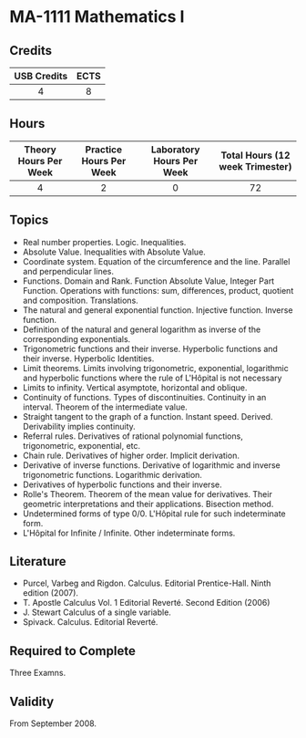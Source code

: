 # MA-1111 Mathematics I

## Credits

| USB Credits | ECTS |
|:-----------:|:----:|
|      4      |   8  |

## Hours

| Theory Hours Per Week | Practice Hours Per Week | Laboratory Hours Per Week | Total Hours (12 week Trimester) |
|:---------------------:|:-----------------------:|:-------------------------:|:-------------------------------:|
|           4           |            2            |             0             |                72               |

## Topics

* Real number properties. Logic. Inequalities.
* Absolute Value. Inequalities with Absolute Value.
* Coordinate system. Equation of the circumference and the line. Parallel and perpendicular lines.
* Functions. Domain and Rank. Function Absolute Value, Integer Part Function. Operations with functions: sum, differences, product, quotient and composition. Translations.
* The natural and general exponential function. Injective function. Inverse function.
* Definition of the natural and general logarithm as inverse of the corresponding exponentials.
* Trigonometric functions and their inverse. Hyperbolic functions and their inverse. Hyperbolic Identities.
* Limit theorems. Limits involving trigonometric, exponential, logarithmic and hyperbolic functions where the rule of L'Hôpital is not necessary
* Limits to infinity. Vertical asymptote, horizontal and oblique.
* Continuity of functions. Types of discontinuities. Continuity in an interval. Theorem of the intermediate value.
* Straight tangent to the graph of a function. Instant speed. Derived. Derivability implies continuity.
* Referral rules. Derivatives of rational polynomial functions, trigonometric, exponential, etc.
* Chain rule. Derivatives of higher order. Implicit derivation.
* Derivative of inverse functions. Derivative of logarithmic and inverse trigonometric functions. Logarithmic derivation.
* Derivatives of hyperbolic functions and their inverse.
* Rolle's Theorem. Theorem of the mean value for derivatives. Their geometric interpretations and their applications. Bisection method.
* Undetermined forms of type 0/0. L'Hôpital rule for such indeterminate form.
* L'Hôpital for Infinite / Infinite. Other indeterminate forms.

## Literature

* Purcel, Varbeg and Rigdon. Calculus. Editorial Prentice-Hall. Ninth edition (2007).
* T. Apostle Calculus Vol. 1 Editorial Reverté. Second Edition (2006)
* J. Stewart Calculus of a single variable.
* Spivack. Calculus. Editorial Reverté.

## Required to Complete

Three Examns.

## Validity

From September 2008.
